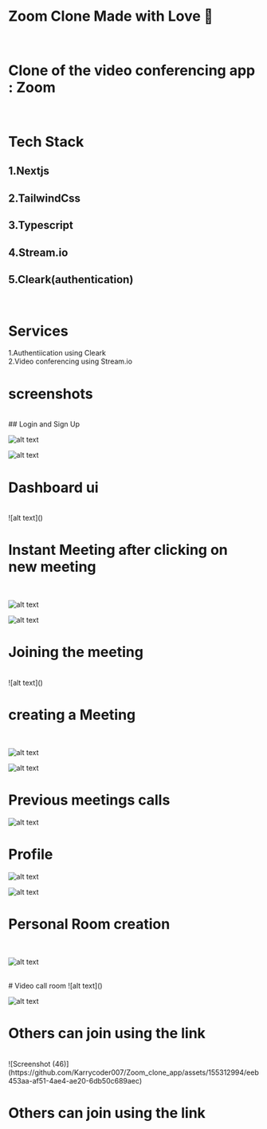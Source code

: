 # Zoom Clone Made with Love 💖

<br/>

# Clone of the video conferencing app : Zoom
<br/>


# Tech Stack

## 1.Nextjs
## 2.TailwindCss
## 3.Typescript
## 4.Stream.io
## 5.Cleark(authentication)
<br/>

# Services

1.Authentiication using Cleark <br/>
2.Video conferencing using Stream.io




# screenshots
<br/>
## Login and Sign Up
<br/>

![alt text](<Screenshot (42).png>)

![alt text](<Screenshot (43).png>)


# Dashboard ui
<br/>
![alt text](<Screenshot (40).png>)


# Instant Meeting after clicking on new meeting
<br/>

![alt text](<Screenshot (34).png>)


![alt text](<Screenshot (37).png>)

# Joining the meeting
<br/>
![alt text](<Screenshot (35).png>)

# creating a Meeting
<br/>

![alt text](<Screenshot (36).png>)

![alt text](<Screenshot (37)-1.png>)

# Previous meetings calls

![alt text](<Screenshot (38).png>)
<br/>

# Profile

![alt text](<Screenshot (40)-1.png>)

![alt text](<Screenshot (41)-1.png>)


# Personal Room creation
<br/>

![alt text](<Screenshot (39).png>)


<br/>
# Video call room
![alt text](<Screenshot (44).png>)

![alt text](<Screenshot (45).png>)

# Others can join using the link
<br/>
![Screenshot (46)](https://github.com/Karrycoder007/Zoom_clone_app/assets/155312994/eeb453aa-af51-4ae4-ae20-6db50c689aec)

# Others can join using the link


